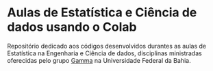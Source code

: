 # Aulas de Estatística e Ciência de dados usando o Colab

Repositório dedicado aos códigos desenvolvidos durantes as aulas de Estatística na Engenharia e Ciência de dados, disciplinas ministradas oferecidas pelo grupo <a href="http://www.gamma.ufba.br/">Gamma</a> na Universidade Federal da Bahia.
